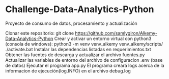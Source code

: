 # Challenge-Data-Analytics-Python
Proyecto de consumo de datos, procesamiento y actualización

Clonar este repositorio: git clone https://github.com/samlygiron/Alkemy-Data-Analytics-Python
Crear y activar un entorno virtual con python3 (consola de windows): python3 -m venv venv_alkemy venv_alkemy/scripts/ ./activate.bat
Instalar las dependencias listadas en requerimientos.txt
Obtener las fuentes de descarga y actualizar el archivo fuentes.py
Actualizar las variables de entorno del archivo de configuracion .env (base de datos)
Ejecutar el programa app.py
El programa creará logs acerca de la informacion de ejecución(log.INFO) en el archivo debug.log
